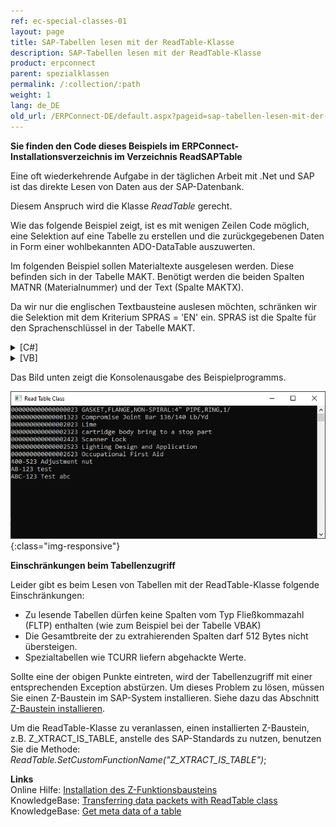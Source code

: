 ```yaml
---
ref: ec-special-classes-01
layout: page
title: SAP-Tabellen lesen mit der ReadTable-Klasse
description: SAP-Tabellen lesen mit der ReadTable-Klasse
product: erpconnect
parent: spezialklassen
permalink: /:collection/:path
weight: 1
lang: de_DE
old_url: /ERPConnect-DE/default.aspx?pageid=sap-tabellen-lesen-mit-der-readtable-klasse
---
```


**Sie finden den Code dieses Beispiels im ERPConnect-Installationsverzeichnis im Verzeichnis ReadSAPTable** 

Eine oft wiederkehrende Aufgabe in der täglichen Arbeit mit .Net und SAP ist das direkte Lesen von Daten aus der SAP-Datenbank.

Diesem Anspruch wird die Klasse *ReadTable* gerecht.

Wie das folgende Beispiel zeigt, ist es mit wenigen Zeilen Code möglich, eine Selektion auf eine Tabelle zu erstellen und die zurückgegebenen Daten in Form einer wohlbekannten ADO-DataTable auszuwerten.

Im folgenden Beispiel sollen Materialtexte ausgelesen werden. Diese befinden sich in der Tabelle MAKT. Benötigt werden die beiden Spalten MATNR (Materialnummer) und der Text (Spalte MAKTX).

Da wir nur die englischen Textbausteine auslesen möchten, schränken wir die Selektion mit dem Kriterium SPRAS = 'EN' ein. SPRAS ist die Spalte für den Sprachenschlüssel in der Tabelle MAKT. 

<details>
<summary>[C#]</summary>
{% highlight csharp %}
using System;  
using ERPConnect;  
using ERPConnect.Utils;  
using System.Data;  
    
class Class1 
 {  
   static void Main(string[] args)  
   {  
       using(R3Connection con = new R3Connection("hamlet",11,"theobald","pw","DE","800"))
       {
           con.Open(false); 
           ReadTable table = new ReadTable(con);  
           table.AddField("MATNR");  
           table.AddField("MAKTX");  
           table.WhereClause = "SPRAS = 'EN' AND SPRAS = 'DE'";  
           table.TableName = "MAKT";  
           table.RowCount = 10;  
        
           table.Run();  
        
           DataTable resulttable = table.Result;  
        
           for(int i=0; i < resulttable.Rows.Count;i++)  
           {  
               Console.WriteLine(  
                 resulttable.Rows[i]["MATNR"].ToString() + " " +  
                 resulttable.Rows[i]["MAKTX"].ToString());  
           } 
         
           Console.ReadLine();  
        }
   } 
}
{% endhighlight %}
</details>

<details>
<summary>[VB]</summary>
{% highlight visualbasic %}
Module Module1 
  
   Sub Main() 
  
      Using con As New R3Connection 
      con.Host = "Hamlet" 
      con.SystemNumber = 11 
      con.UserName = "Theobald" 
      con.Password = "pw" 
      con.Client = "800" 
      con.Language = "DE" 
  
      con.Open(False) 
  
      Dim table As New ReadTable(con) 
  
      table.AddField("MATNR") 
      table.AddField("MAKTX") 
      table.AddCriteria("SPRAS = 'EN'") 
      table.TableName = "MAKT" 
  
      table.RowCount = 10 
  
       table.Run() 
  
       Dim resulttable As DataTable resulttable = table.Result 
  
       Dim i As Integer
       For i = 0 To resulttable.Rows.Count - 1 
          Console.WriteLine( _ CStr(resulttable.Rows(i)(0)) + " " + _ 
             CStr(resulttable.Rows(i)(1))) 
       Next 
  
       Console.ReadLine() 
        End Using  
   End Sub 
End Module
{% endhighlight %}
</details>

Das Bild unten zeigt die Konsolenausgabe des Beispielprogramms. 

![ReadTable-Console](/img/content/ReadTable-Console.png){:class="img-responsive"}

**Einschränkungen beim Tabellenzugriff** 

Leider gibt es beim Lesen von Tabellen mit der ReadTable-Klasse folgende Einschränkungen:   

- Zu lesende Tabellen dürfen keine Spalten vom Typ Fließkommazahl (FLTP) enthalten (wie zum Beispiel bei der Tabelle VBAK) 
- Die Gesamtbreite der zu extrahierenden Spalten darf 512 Bytes nicht übersteigen.
- Spezialtabellen wie TCURR liefern abgehackte Werte.

Sollte eine der obigen Punkte eintreten, wird der Tabellenzugriff mit einer entsprechenden Exception abstürzen. Um dieses Problem zu lösen, müssen Sie einen Z-Baustein im SAP-System installieren. Siehe dazu das Abschnitt [Z-Baustein installieren](../sap-customizing/umgehung-der-einschraenkungen-bei-der-tabellenextraktion).

Um die ReadTable-Klasse zu veranlassen, einen installierten Z-Baustein, z.B. Z_XTRACT_IS_TABLE, anstelle des SAP-Standards zu nutzen, benutzen Sie die Methode: *ReadTable.SetCustomFunctionName("Z_XTRACT_IS_TABLE")*;

**Links**<br>
Online Hilfe: [Installation des Z-Funktionsbausteins](../sap-customizing/umgehung-der-einschraenkungen-bei-der-tabellenextraktion)<br>
KnowledgeBase: [Transferring data packets with ReadTable class](https://kb.theobald-software.com/erpconnect-samples/transferring-data-packets-with-readtable-class)<br>
KnowledgeBase: [Get meta data of a table](https://kb.theobald-software.com/erpconnect-samples/get-meta-data-of-a-table)<br>

